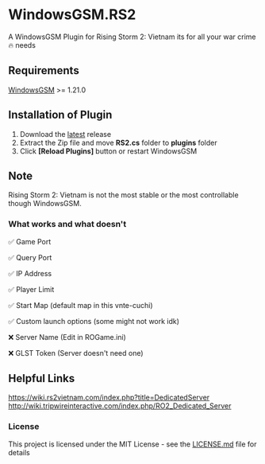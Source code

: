 # WindowsGSM.RS2
A WindowsGSM Plugin for Rising Storm 2: Vietnam its for all your war crime 🔥 needs



## Requirements
[WindowsGSM](https://github.com/WindowsGSM/WindowsGSM) >= 1.21.0

## Installation of Plugin 
1. Download the [latest](https://github.com/s3nts/WindowsGSM.RS2/releases/latest) release
1. Extract the Zip file and move **RS2.cs** folder to **plugins** folder
1. Click **[Reload Plugins]** button or restart WindowsGSM


## Note
Rising Storm 2: Vietnam is not the most stable or the most controllable though WindowsGSM.

### What works and what doesn't
✅ Game Port 

✅ Query Port

✅ IP Address 

✅ Player Limit

✅ Start Map (default map in this vnte-cuchi)

✅ Custom launch options (some might not work idk)

❌ Server Name (Edit in ROGame.ini)

❌ GLST Token  (Server doesn't need one)


## Helpful Links 
 https://wiki.rs2vietnam.com/index.php?title=DedicatedServer 
 http://wiki.tripwireinteractive.com/index.php/RO2_Dedicated_Server
 
 ### License
This project is licensed under the MIT License - see the [LICENSE.md](https://github.com/s3nts/WindowsGSM.RS2/blob/master/LICENSE) file for details

